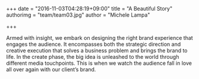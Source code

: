 +++
date = "2016-11-03T04:28:19+09:00"
title = "A Beautiful Story"
authorimg = "team/team03.jpg"
author = "Michele Lampa"

+++

Armed with insight, we embark on designing the right brand experience that engages the audience. It encompasses both the strategic direction and creative execution that solves a business problem and brings the brand to life.
In the create phase, the big idea is unleashed to the world through different media touchpoints. This is when we watch the audience fall in love all over again with our client’s brand.
